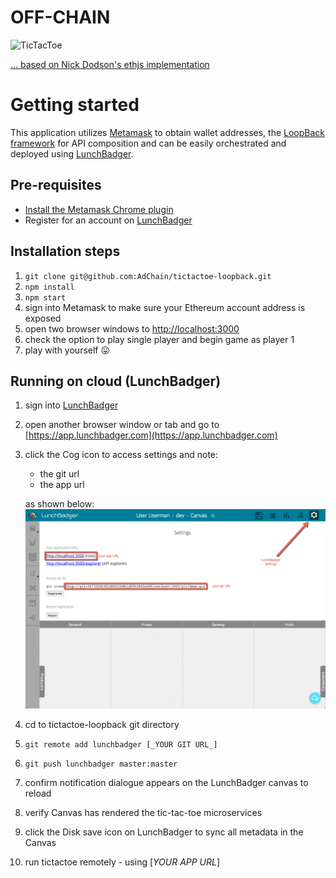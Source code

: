 # OFF-CHAIN
![TicTacToe](http://www.dsmsales.net/images/logos/tttmarqlrg.gif)

[... based on Nick Dodson's ethjs implementation](https://github.com/ethjs/examples/blob/master/tictactoe.html)

# Getting started

This application utilizes [Metamask](www.metamask.io) to obtain wallet addresses, the [LoopBack framework](http://loopback.io/) for API composition and can be easily orchestrated and deployed using [LunchBadger](https://www.lunchbadger.com/). 

## Pre-requisites
* [Install the Metamask Chrome plugin](https://metamask.io/)
* Register for an account on [LunchBadger](https://www.lunchbadger.com/register)


## Installation steps
1. `git clone git@github.com:AdChain/tictactoe-loopback.git`
2. `npm install`
3. `npm start`
4. sign into Metamask to make sure your Ethereum account address is exposed
5. open two browser windows to [http://localhost:3000](http://localhost:3000)
6. check the option to play single player and begin game as player 1
7. play with yourself :stuck_out_tongue:

## Running on cloud (LunchBadger)
1. sign into [LunchBadger](https://www.lunchbadger.com/login)
2. open another browser window or tab and go to [https://app.lunchbadger.com](https://app.lunchbadger.com)
3. click the Cog icon to access settings and note:
	- the git url
	- the app url


	as shown below:
	![LB Settings](LBsettings.png)
4. cd to tictactoe-loopback git directory
5. `git remote add lunchbadger [_YOUR GIT URL_]`
6. `git push lunchbadger master:master`
7. confirm notification dialogue appears on the LunchBadger canvas to reload
8. verify Canvas has rendered the tic-tac-toe microservices
9. click the Disk save icon on LunchBadger to sync all metadata in the Canvas
10. run tictactoe remotely - using [_YOUR APP URL_]
